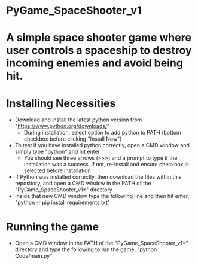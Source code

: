 # PyGame_SpaceShooter_v1
# A simple space shooter game where user controls a spaceship to destroy incoming enemies and avoid being hit.

# Installing Necessities
 - Download and install the latest python version from "https://www.python.org/downloads/"
     - During installation, select option to add python to PATH (bottom checkbox before clicking "Install Now")
 - To test if you have installed python correctly, open a CMD window and simply type "python" and hit enter
     - You should see three arrows (>>>) and a prompt to type if the installation was a success, if not, re-install and ensure checkbox is selected before installation
 - If Python was installed correctly, then download the files within this repository, and open a CMD window in the PATH of the "PyGame_SpaceShooter_v1*" directory
 - Inside that new CMD window type the following line and then hit enter, "python -r pip install requirements.txt"

# Running the game
 - Open a CMD window in the PATH of the "PyGame_SpaceShooter_v1*" directory and type the following to run the game, "python Code/main.py"
